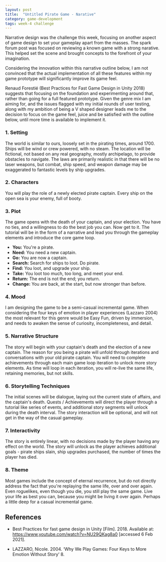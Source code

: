 ```yaml
---
layout: post
title:  "Untitled Pirate Game - Narative"
category: game-development
tags: week-4 challenge 
---
```


Narrative design was the challenge this week, focusing on another aspect of game design to set your gameplay apart from the masses. The spark forum post was focused on reviewing a known game with a strong narative. This helped set the scene and brought  concepts to the forefront of your imagination. 

Considering the innovation within this narrative outline below, I am not convinced that the actual implementation of all these features within my game prototype will significantly improve its game feel. 

Renaud Forestié (Best Practices for Fast Game Design in Unity 2018) suggests that focusing on the foundation and experimenting around that, rather than going for a full featured prototype. Given the genre mix I am aiming for, and the issues flagged with my initial rounds of user testing, along with my ambition of being a V shaped designer leads me to the decision to focus on the game feel, juice and be satisfied with the outline below, until more time is available to implement it.

### 1. Setting
The world is similar to ours, loosely set in the pirating times, around 1700. Ships will be wind or crew powered, with no steam. The location will be fictional, not based on any real geography, mostly archipelago, to provide obstacles to navigate.  The laws are primarily realistic in that there will be no laser weapons, but combat, ship speed, and weapon damage may be exaggerated to fantastic levels by ship upgrades. 

### 2. Characters
You will play the role of a newly elected pirate captain. Every ship on the open sea is your enemy, full of booty. 

### 3. Plot
The game opens with the death of your captain, and your election. You have no ties, and a willingness to do the best job you can. Now get to it.  The tutorial will be in the form of a narrative and lead you through the gameplay elements and introduce the core game loop. 
* **You:** You're a pirate.
* **Need:** You need a new captain.
* **Go:** You are now a captain.
* **Search:** Search for ships to loot. Do pirate.
* **Find:** You loot, and upgrade your ship.
* **Take:** You loot too much, too long, and meet your end.
* **Return:** The end is not the end; you return.
* **Change:** You are back, at the start, but now stronger than before. 

### 4. Mood
I am designing the game to be a semi-casual incremental game. When considering the four keys of emotion in player experiences (Lazzaro 2004) the most relevant for this genre would be Easy Fun, driven by immersion, and needs to awaken the sense of curiosity, incompleteness, and detail. 

### 5. Narrative Structure
The story will begin with your captain's death and the election of a new captain. The reason for you being a pirate will unfold through iterations and conversations with your old pirate captain. You will need to complete achievements through each main game loop iteration to unlock more story elements. As time will loop in each iteration, you will re-live the same life, retaining memories, but not skills. 

### 6. Storytelling Techniques
The initial scenes will be dialogue, laying out the current state of affairs, and the captain's death. Quests / Achievements will direct the player through a tutorial like series of events, and additional story segments will unlock during the death interval. The story interaction will be optional, and will not get in the way of the casual gameplay. 

### 7. Interactivity
The story is entirely linear, with no decisions made by the player having any effect on the world. The story will unlock as the player achieves additional goals - pirate ships slain, ship upgrades purchased, the number of times the player has died. 

### 8. Theme
Most games include the concept of eternal recurrence, but do not directly address the fact that you're replaying the same life, over and over again. Even roguelikes, even though you die, you still play the same game.  Live your life as best you can, because you might be living it over again. Perhaps a little deep for a casual incremental game. 

## References

- Best Practices for fast game design in Unity [Film]. 2018. Available at: https://www.youtube.com/watch?v=NU29QKag8a0 [accessed 6 Feb 2021].

- LAZZARO, Nicole. 2004. ‘Why We Play Games: Four Keys to More Emotion Without Story’ 8.
